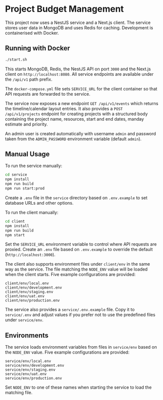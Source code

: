 # Project Budget Management

This project now uses a NestJS service and a Next.js client. The service stores
user data in MongoDB and uses Redis for caching. Development is containerised
with Docker.

## Running with Docker

```sh
./start.sh
```

This starts MongoDB, Redis, the NestJS API on port `3000` and the Next.js client
on `http://localhost:8080`. All service endpoints are available under the
`/api/v1` path prefix.

The `docker-compose.yml` file sets `SERVICE_URL` for the client container so
that API requests are forwarded to the service.

The service now exposes a new endpoint `GET /api/v1/events` which returns the
timeline/calendar layout entries. It also provides a `POST /api/v1/projects`
endpoint for creating projects with a structured body containing the project
name, resources, start and end dates, manday estimate and priority.

An admin user is created automatically with username `admin` and password taken
from the `ADMIN_PASSWORD` environment variable (default `admin`).

## Manual Usage

To run the service manually:

```sh
cd service
npm install
npm run build
npm run start:prod
```
Create a `.env` file in the `service` directory based on `.env.example` to set
database URLs and other options.

To run the client manually:

```sh
cd client
npm install
npm run build
npm start
```

Set the `SERVICE_URL` environment variable to control where API requests are
proxied. Create an `.env` file based on `.env.example` to override the default
(`http://localhost:3000`).

The client also supports environment files under `client/env` in the same way as
the service. The file matching the `NODE_ENV` value will be loaded when the
client starts. Five example configurations are provided:

```
client/env/local.env
client/env/development.env
client/env/staging.env
client/env/uat.env
client/env/production.env
```

The service also provides a `service/.env.example` file. Copy it to
`service/.env` and adjust values if you prefer not to use the predefined files
under `service/env`.

## Environments

The service loads environment variables from files in `service/env` based on the
`NODE_ENV` value. Five example configurations are provided:

```
service/env/local.env
service/env/development.env
service/env/staging.env
service/env/uat.env
service/env/production.env
```

Set `NODE_ENV` to one of these names when starting the service to load the
matching file.
